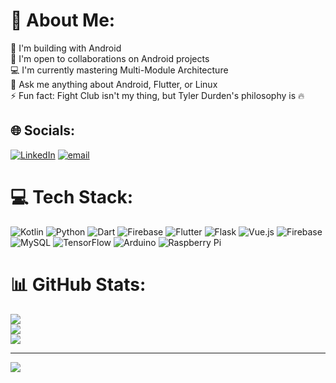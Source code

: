 # 💫 About Me:
🔭 I'm building with Android<br>🤝  I'm open to collaborations on Android projects<br>💻 I'm currently mastering Multi-Module Architecture<br>💬 Ask me anything about Android, Flutter, or Linux<br>⚡ Fun fact: Fight Club isn't my thing, but Tyler Durden's philosophy is 🔥


## 🌐 Socials:
[![LinkedIn](https://img.shields.io/badge/LinkedIn-%230077B5.svg?logo=linkedin&logoColor=white)](https://linkedin.com/in/senthil-sens) [![email](https://img.shields.io/badge/Email-D14836?logo=gmail&logoColor=white)](mailto:senthilraja1919@gmail.com) 

# 💻 Tech Stack:
![Kotlin](https://img.shields.io/badge/kotlin-%237F52FF.svg?style=for-the-badge&logo=kotlin&logoColor=white) ![Python](https://img.shields.io/badge/python-3670A0?style=for-the-badge&logo=python&logoColor=ffdd54) ![Dart](https://img.shields.io/badge/dart-%230175C2.svg?style=for-the-badge&logo=dart&logoColor=white) ![Firebase](https://img.shields.io/badge/firebase-%23039BE5.svg?style=for-the-badge&logo=firebase) ![Flutter](https://img.shields.io/badge/Flutter-%2302569B.svg?style=for-the-badge&logo=Flutter&logoColor=white) ![Flask](https://img.shields.io/badge/flask-%23000.svg?style=for-the-badge&logo=flask&logoColor=white) ![Vue.js](https://img.shields.io/badge/vue.js-%2335495e.svg?style=for-the-badge&logo=vuedotjs&logoColor=%234FC08D) ![Firebase](https://img.shields.io/badge/firebase-a08021?style=for-the-badge&logo=firebase&logoColor=ffcd34) ![MySQL](https://img.shields.io/badge/mysql-4479A1.svg?style=for-the-badge&logo=mysql&logoColor=white) ![TensorFlow](https://img.shields.io/badge/TensorFlow-%23FF6F00.svg?style=for-the-badge&logo=TensorFlow&logoColor=white) ![Arduino](https://img.shields.io/badge/-Arduino-00979D?style=for-the-badge&logo=Arduino&logoColor=white) ![Raspberry Pi](https://img.shields.io/badge/-Raspberry_Pi-C51A4A?style=for-the-badge&logo=Raspberry-Pi)
# 📊 GitHub Stats:
![](https://github-readme-stats.vercel.app/api?username=sens-sens&theme=dark&hide_border=false&include_all_commits=false&count_private=true)<br/>
![](https://nirzak-streak-stats.vercel.app/?user=sens-sens&theme=dark&hide_border=false)<br/>
![](https://github-readme-stats.vercel.app/api/top-langs/?username=sens-sens&theme=dark&hide_border=false&include_all_commits=false&count_private=true&layout=compact)

---
[![](https://visitcount.itsvg.in/api?id=sens-sens&icon=0&color=0)](https://visitcount.itsvg.in)

